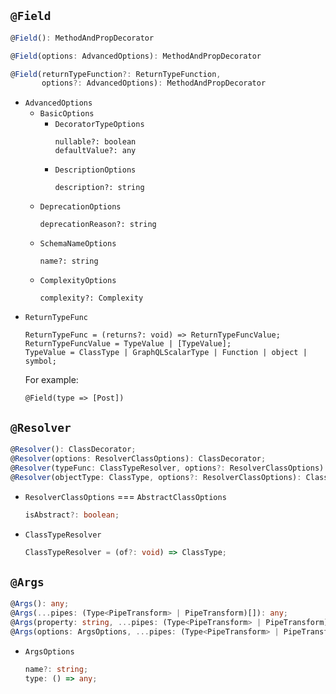 ## `@Field`
  ```ts
  @Field(): MethodAndPropDecorator

  @Field(options: AdvancedOptions): MethodAndPropDecorator

  @Field(returnTypeFunction?: ReturnTypeFunction,
         options?: AdvancedOptions): MethodAndPropDecorator
  ```
* `AdvancedOptions`
  * `BasicOptions`
    * `DecoratorTypeOptions`
      ```
      nullable?: boolean
      defaultValue?: any
      ```
    * `DescriptionOptions`
      ```
      description?: string
      ```
  * `DeprecationOptions`
    ```
    deprecationReason?: string
    ```
  * `SchemaNameOptions`
    ```
    name?: string
    ```
  * `ComplexityOptions`
    ```
    complexity?: Complexity
    ```
* `ReturnTypeFunc`
  ```
  ReturnTypeFunc = (returns?: void) => ReturnTypeFuncValue;
  ReturnTypeFuncValue = TypeValue | [TypeValue];
  TypeValue = ClassType | GraphQLScalarType | Function | object | symbol;
  ```
  For example:
  ```
  @Field(type => [Post])
  ```

## `@Resolver`
```ts
@Resolver(): ClassDecorator;
@Resolver(options: ResolverClassOptions): ClassDecorator;
@Resolver(typeFunc: ClassTypeResolver, options?: ResolverClassOptions): ClassDecorator;
@Resolver(objectType: ClassType, options?: ResolverClassOptions): ClassDecorator;
```
  * `ResolverClassOptions` === `AbstractClassOptions`
    ```ts
    isAbstract?: boolean;
    ```
  * `ClassTypeResolver`
    ```ts
    ClassTypeResolver = (of?: void) => ClassType;
    ```

## `@Args`
```ts
@Args(): any;
@Args(...pipes: (Type<PipeTransform> | PipeTransform)[]): any;
@Args(property: string, ...pipes: (Type<PipeTransform> | PipeTransform)[]): any;
@Args(options: ArgsOptions, ...pipes: (Type<PipeTransform> | PipeTransform)[]): any;
```
  * `ArgsOptions`
    ```ts
    name?: string;
    type: () => any;
    ```
